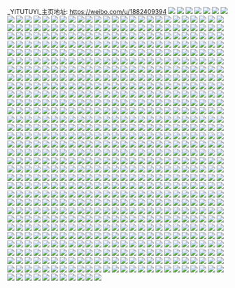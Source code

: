 _YITUTUYI_主页地址: https://weibo.com/u/1882409394 
![](https://wx4.sinaimg.cn/mw2000/703349b2ly1h7r4hbv6pwj22c0343npf.jpg) 
![](https://wx4.sinaimg.cn/mw2000/703349b2ly1h7r4he57doj22c0343e83.jpg) 
![](https://wx4.sinaimg.cn/mw2000/703349b2ly1h7nlyh6b7dj23sw2io1kz.jpg) 
![](https://wx4.sinaimg.cn/mw2000/703349b2ly1h7nlydzc0bj23sw2iokjm.jpg) 
![](https://wx4.sinaimg.cn/mw2000/703349b2ly1h7nlyfosjwj23sw2iox6q.jpg) 
![](https://wx4.sinaimg.cn/mw2000/703349b2ly1h7nlyiw3wij23sw2io1kz.jpg) 
![](https://wx4.sinaimg.cn/mw2000/703349b2ly1h77j0bvda9j20n013jtc4.jpg) 
![](https://wx4.sinaimg.cn/mw2000/703349b2ly1h77j0dyr92j20n012yjva.jpg) 
![](https://wx4.sinaimg.cn/mw2000/703349b2ly1h77j0eefe6j20n011y78t.jpg) 
![](https://wx4.sinaimg.cn/mw2000/703349b2ly1h7675ytp91j20n00s8jrz.jpg) 
![](https://wx4.sinaimg.cn/mw2000/703349b2ly1h5eiqmxvvmj20u02d01kx.jpg) 
![](https://wx4.sinaimg.cn/mw2000/703349b2ly1h5eiqn712lj20u0190k0b.jpg) 
![](https://wx4.sinaimg.cn/mw2000/703349b2ly1h5eiqoec73j20u014146k.jpg) 
![](https://wx4.sinaimg.cn/mw2000/703349b2ly1h326sfqr34j21400u0ag2.jpg) 
![](https://wx4.sinaimg.cn/mw2000/703349b2ly1h2t2m4dfljj20u0140gu0.jpg) 
![](https://wx4.sinaimg.cn/mw2000/703349b2ly1h2t2m4wiurj20u016wtjc.jpg) 
![](https://wx4.sinaimg.cn/mw2000/703349b2ly1h2t2m5b3ugj20u014ok0j.jpg) 
![](https://wx4.sinaimg.cn/mw2000/703349b2ly1h2t2m5i950j20u00u0tc8.jpg) 
![](https://wx4.sinaimg.cn/mw2000/703349b2ly1h2t2wwgfrij20u0140afp.jpg) 
![](https://wx4.sinaimg.cn/mw2000/703349b2ly1h2t2pyck2nj21400u0dm0.jpg) 
![](https://wx4.sinaimg.cn/mw2000/703349b2ly1h2t2wwoitpj21400u0ag2.jpg) 
![](https://wx4.sinaimg.cn/mw2000/703349b2ly1h2t2py4jt4j21400u079q.jpg) 
![](https://wx4.sinaimg.cn/mw2000/703349b2ly1h2t2r26tprj20n012mabm.jpg) 
![](https://wx4.sinaimg.cn/mw2000/703349b2ly1h2t2r1w313j20n013e0v8.jpg) 
![](https://wx4.sinaimg.cn/mw2000/703349b2ly1h2t2r1mjtxj20n010wjtn.jpg) 
![](https://wx4.sinaimg.cn/mw2000/703349b2ly1h2bsmwsjmqj20u013ctgz.jpg) 
![](https://wx4.sinaimg.cn/mw2000/703349b2ly1h2bsmx7pwqj20u00u0jvy.jpg) 
![](https://wx4.sinaimg.cn/mw2000/703349b2ly1h2bsmx1udej20u01327cn.jpg) 
![](https://wx4.sinaimg.cn/mw2000/703349b2ly1h2bsmxfozej20u00u0add.jpg) 
![](https://wx4.sinaimg.cn/mw2000/703349b2ly1h1u68x8024j22c033zx6q.jpg) 
![](https://wx4.sinaimg.cn/mw2000/703349b2ly1h1jy5ugblnj20u0140n2z.jpg) 
![](https://wx4.sinaimg.cn/mw2000/703349b2ly1h1hdgkh9r4j20n00vv75x.jpg) 
![](https://wx4.sinaimg.cn/mw2000/703349b2ly1h19ob2kwpdj20mi0u0whw.jpg) 
![](https://wx4.sinaimg.cn/mw2000/703349b2ly1h19ob2r7y1j20mi0u0n11.jpg) 
![](https://wx4.sinaimg.cn/mw2000/703349b2ly1h19o9re684j20tu13u7bc.jpg) 
![](https://wx4.sinaimg.cn/mw2000/703349b2ly1h19o9r6xacj20u01hcqgg.jpg) 
![](https://wx4.sinaimg.cn/mw2000/703349b2ly1h19ob2xlyjj20mi0u0n0g.jpg) 
![](https://wx4.sinaimg.cn/mw2000/703349b2ly1h19ob3moc7j20k00s977n.jpg) 
![](https://wx4.sinaimg.cn/mw2000/703349b2ly1h19ob40gafj20mi0u0tbt.jpg) 
![](https://wx4.sinaimg.cn/mw2000/703349b2ly1h19ob480rkj21aw0u0qae.jpg) 
![](https://wx4.sinaimg.cn/mw2000/703349b2ly1h19ob2eu02j20mi0u0mzv.jpg) 
![](https://wx4.sinaimg.cn/mw2000/703349b2ly1h0ujbsvro7j20n01ds76k.jpg) 
![](https://wx4.sinaimg.cn/mw2000/703349b2ly1h0ujbuhi32j20u01sxdm2.jpg) 
![](https://wx4.sinaimg.cn/mw2000/703349b2ly1h0ujbuv76pj20vq0u0425.jpg) 
![](https://wx4.sinaimg.cn/mw2000/703349b2ly1h0ujbu15o0j20hs0det96.jpg) 
![](https://wx4.sinaimg.cn/mw2000/703349b2ly1h0ujbuomegj209g0ayglp.jpg) 
![](https://wx4.sinaimg.cn/mw2000/703349b2ly1h0ujbtf71cj20sc0qowha.jpg) 
![](https://wx4.sinaimg.cn/mw2000/703349b2ly1h0ujbv584zj20n00nrjsl.jpg) 
![](https://wx4.sinaimg.cn/mw2000/703349b2ly1h0ujbvdo56j20wi0kbgo1.jpg) 
![](https://wx4.sinaimg.cn/mw2000/703349b2ly1h0pywvta5gj21hc0u0tic.jpg) 
![](https://wx4.sinaimg.cn/mw2000/703349b2ly1h0pz0dm4j3j20u00u0jtw.jpg) 
![](https://wx4.sinaimg.cn/mw2000/703349b2ly1gztbj5feqpj21sc2b9e82.jpg) 
![](https://wx4.sinaimg.cn/mw2000/703349b2ly1gztbj2wo6lj21sc279b2a.jpg) 
![](https://wx4.sinaimg.cn/mw2000/703349b2ly1gzr8jrn5lqj22c03404qr.jpg) 
![](https://wx4.sinaimg.cn/mw2000/703349b2ly1gzede5r3aij22c0340qv8.jpg) 
![](https://wx4.sinaimg.cn/mw2000/703349b2ly1gz1yvoyrcdj20o5137165.jpg) 
![](https://wx4.sinaimg.cn/mw2000/703349b2ly1gyo07npfwpj23402c0x6p.jpg) 
![](https://wx4.sinaimg.cn/mw2000/703349b2ly1gyo07p9x43j23402c0u0x.jpg) 
![](https://wx4.sinaimg.cn/mw2000/703349b2ly1gyfnj4c1tpj23401ruu0y.jpg) 
![](https://wx4.sinaimg.cn/mw2000/703349b2ly1gyee4au4cbj22c2340hdt.jpg) 
![](https://wx4.sinaimg.cn/mw2000/703349b2ly1gyc3u5yaplj22c0340u0x.jpg) 
![](https://wx4.sinaimg.cn/mw2000/703349b2ly1gy0tg58941j23402c0kjn.jpg) 
![](https://wx4.sinaimg.cn/mw2000/703349b2ly1gx7ls8h1raj22802yohdt.jpg) 
![](https://wx4.sinaimg.cn/mw2000/703349b2ly1gx7lslmc02j22802you0x.jpg) 
![](https://wx4.sinaimg.cn/mw2000/703349b2ly1gx6sj4gi1nj20mz0ohdk4.jpg) 
![](https://wx4.sinaimg.cn/mw2000/703349b2ly1gx3adevfjzj22c0340hdu.jpg) 
![](https://wx4.sinaimg.cn/mw2000/703349b2ly1gx264z2jxqj22c0340npe.jpg) 
![](https://wx4.sinaimg.cn/mw2000/703349b2ly1gwu4fmgmpjj20n00wracv.jpg) 
![](https://wx4.sinaimg.cn/mw2000/703349b2ly1gwrjs89qa2j22we35shdw.jpg) 
![](https://wx4.sinaimg.cn/mw2000/703349b2ly1gwrjugz5jsj22c0340x6s.jpg) 
![](https://wx4.sinaimg.cn/mw2000/703349b2ly1gwrjq0g6aij22ur340qv8.jpg) 
![](https://wx4.sinaimg.cn/mw2000/703349b2ly1gwrjuzp7ghj22ur340b2b.jpg) 
![](https://wx4.sinaimg.cn/mw2000/703349b2ly1gw177zuaghj20u0140n3i.jpg) 
![](https://wx4.sinaimg.cn/mw2000/703349b2ly1gvveeg9ztcj22652pfnpd.jpg) 
![](https://wx4.sinaimg.cn/mw2000/0023ooFQly1gvpnrw3tldj62c0340hdu02.jpg) 
![](https://wx4.sinaimg.cn/mw2000/0023ooFQly1gubxo78ovmj63402c0qv602.jpg) 
![](https://wx4.sinaimg.cn/mw2000/0023ooFQly1gubxqaso6mj63402c01kz02.jpg) 
![](https://wx4.sinaimg.cn/mw2000/0023ooFQly1gubxxlxranj62c0340npf02.jpg) 
![](https://wx4.sinaimg.cn/mw2000/0023ooFQly1gubxotw6dwj619c17hh7h02.jpg) 
![](https://wx4.sinaimg.cn/mw2000/0023ooFQly1gubxs5p9s1j63402c01l002.jpg) 
![](https://wx4.sinaimg.cn/mw2000/0023ooFQly1gubxuc7ho6j62c0340hdu02.jpg) 
![](https://wx4.sinaimg.cn/mw2000/0023ooFQly1gubxt6ksfkj62c03407wi02.jpg) 
![](https://wx4.sinaimg.cn/mw2000/0023ooFQly1gubxvz7qmhj62c0340x6r02.jpg) 
![](https://wx4.sinaimg.cn/mw2000/0023ooFQly1gubxohdk0mj61af14uh5902.jpg) 
![](https://wx4.sinaimg.cn/mw2000/0023ooFQly1guas0pranaj62c02km1az02.jpg) 
![](https://wx4.sinaimg.cn/mw2000/0023ooFQly1guas0rkpvlj625f2cj7wi02.jpg) 
![](https://wx4.sinaimg.cn/mw2000/0023ooFQly1guas0t5bjlj6340653qv702.jpg) 
![](https://wx4.sinaimg.cn/mw2000/0023ooFQly1guas0ozu38j60sg0phn5602.jpg) 
![](https://wx4.sinaimg.cn/mw2000/703349b2ly1gu3ujgbb4gj22c0340kjl.jpg) 
![](https://wx4.sinaimg.cn/mw2000/703349b2gy1gtw5s3d139j22ru26cu0x.jpg) 
![](https://wx4.sinaimg.cn/mw2000/703349b2gy1gtw5to0xt8j23402c01ky.jpg) 
![](https://wx4.sinaimg.cn/mw2000/703349b2ly1gtafam8eskj22c0340u0x.jpg) 
![](https://wx4.sinaimg.cn/mw2000/703349b2gy1gt80klvftoj20n00lq40f.jpg) 
![](https://wx4.sinaimg.cn/mw2000/703349b2gy1gt2l64thjvj20jk126178.jpg) 
![](https://wx4.sinaimg.cn/mw2000/703349b2gy1gt2l5vbgvoj20gy12uq6d.jpg) 
![](https://wx4.sinaimg.cn/mw2000/703349b2ly1gt1jc86xmaj227o2s6u0x.jpg) 
![](https://wx4.sinaimg.cn/mw2000/703349b2ly1gt1jc72xgzj214s0qxjyc.jpg) 
![](https://wx4.sinaimg.cn/mw2000/703349b2ly1gt1jceaxxuj21wx1inqsa.jpg) 
![](https://wx4.sinaimg.cn/mw2000/703349b2ly1gt1pj8iwopj22c02c0qv5.jpg) 
![](https://wx4.sinaimg.cn/mw2000/703349b2ly1gt1pj5ub9lj22c02c07wh.jpg) 
![](https://wx4.sinaimg.cn/mw2000/703349b2ly1gt1jc4ieicj22c03407wi.jpg) 
![](https://wx4.sinaimg.cn/mw2000/703349b2ly1gt1jcq65izj222p2kt1ky.jpg) 
![](https://wx4.sinaimg.cn/mw2000/703349b2ly1gt1jc26scdj22c03401kz.jpg) 
![](https://wx4.sinaimg.cn/mw2000/703349b2ly1gt1jcd3twtj22bu35snpe.jpg) 
![](https://wx4.sinaimg.cn/mw2000/703349b2ly1gt1jc92yxoj21sc24oqv5.jpg) 
![](https://wx4.sinaimg.cn/mw2000/703349b2ly1gt1jcaqjvsj21sc29au0x.jpg) 
![](https://wx4.sinaimg.cn/mw2000/703349b2ly1gsy8bvqg5jj22c03407wh.jpg) 
![](https://wx4.sinaimg.cn/mw2000/703349b2ly1gsusx2c31ij22c03401ky.jpg) 
![](https://wx4.sinaimg.cn/mw2000/703349b2ly1gsusxp1940j23402c0kjm.jpg) 
![](https://wx4.sinaimg.cn/mw2000/703349b2ly1gsuswrvmwdj23402c0u0y.jpg) 
![](https://wx4.sinaimg.cn/mw2000/703349b2ly1gsuszco61gj23402c0npe.jpg) 
![](https://wx4.sinaimg.cn/mw2000/703349b2ly1gsusxc5hkpj22ds1scu0x.jpg) 
![](https://wx4.sinaimg.cn/mw2000/703349b2ly1gsusz4yf3nj23402c0u0x.jpg) 
![](https://wx4.sinaimg.cn/mw2000/703349b2ly1gsusyyxl80j22c0340x6q.jpg) 
![](https://wx4.sinaimg.cn/mw2000/703349b2ly1gsusyjv5pqj23402c07wj.jpg) 
![](https://wx4.sinaimg.cn/mw2000/703349b2ly1gsusy8uhg6j23402c0u0y.jpg) 
![](https://wx4.sinaimg.cn/mw2000/703349b2ly1gsuszitfzsj22c42c0qv5.jpg) 
![](https://wx4.sinaimg.cn/mw2000/703349b2ly1gsusre65oej22c0340azx.jpg) 
![](https://wx4.sinaimg.cn/mw2000/703349b2ly1gsusy0zb8yj22c0340e82.jpg) 
![](https://wx4.sinaimg.cn/mw2000/703349b2gy1gsgv9wrqi0j20u011pqv5.jpg) 
![](https://wx4.sinaimg.cn/mw2000/703349b2gy1gsgv9srmbnj21fm2bqu10.jpg) 
![](https://wx4.sinaimg.cn/mw2000/703349b2ly1gsb1wruhntj23402c0e81.jpg) 
![](https://wx4.sinaimg.cn/mw2000/703349b2ly1gsb1wurhguj23402c0b29.jpg) 
![](https://wx4.sinaimg.cn/mw2000/703349b2ly1gs5vbdu7uuj20n00pc774.jpg) 
![](https://wx4.sinaimg.cn/mw2000/703349b2ly1grt5rwik6fj21sc2ds7wh.jpg) 
![](https://wx4.sinaimg.cn/mw2000/703349b2ly1grt5s0eyflj21ky35s1d3.jpg) 
![](https://wx4.sinaimg.cn/mw2000/703349b2ly1grt5sb9fclj21mi2dsu0x.jpg) 
![](https://wx4.sinaimg.cn/mw2000/703349b2ly1grt5rpnhexj22ds2dsqv6.jpg) 
![](https://wx4.sinaimg.cn/mw2000/703349b2ly1grq6s6hkybj23402c0drb.jpg) 
![](https://wx4.sinaimg.cn/mw2000/703349b2ly1grq6sdgzsjj22c0340b29.jpg) 
![](https://wx4.sinaimg.cn/mw2000/703349b2ly1grq6so0oq7j22c0340x6p.jpg) 
![](https://wx4.sinaimg.cn/mw2000/703349b2ly1grq6rn4w0yj23402c0npd.jpg) 
![](https://wx4.sinaimg.cn/mw2000/703349b2ly1grq6rdqe1mj23402c0awy.jpg) 
![](https://wx4.sinaimg.cn/mw2000/703349b2ly1grq6rt6rxnj22c03404qp.jpg) 
![](https://wx4.sinaimg.cn/mw2000/703349b2ly1grq6t48oskj229e30ju0y.jpg) 
![](https://wx4.sinaimg.cn/mw2000/703349b2ly1grq6s4bd3uj23402c01kx.jpg) 
![](https://wx4.sinaimg.cn/mw2000/703349b2ly1grq6tdezmsj22c0340u0x.jpg) 
![](https://wx4.sinaimg.cn/mw2000/703349b2ly1gqstj34zw3j225m2vh4qq.jpg) 
![](https://wx4.sinaimg.cn/mw2000/703349b2ly1gqjbqiftuvj22c03401ky.jpg) 
![](https://wx4.sinaimg.cn/mw2000/703349b2ly1gqjbqde9dfj22c0340kjl.jpg) 
![](https://wx4.sinaimg.cn/mw2000/703349b2ly1gqjbqn3b7qj22c0340u0x.jpg) 
![](https://wx4.sinaimg.cn/mw2000/703349b2ly1gqjbqvc8hej22c0340hdu.jpg) 
![](https://wx4.sinaimg.cn/mw2000/703349b2ly1gqjbqwvg5oj22ds1sc4aj.jpg) 
![](https://wx4.sinaimg.cn/mw2000/703349b2ly1gqjbr2i1dtj22c0340u0x.jpg) 
![](https://wx4.sinaimg.cn/mw2000/703349b2ly1gqjbr7dtbdj22c0340npd.jpg) 
![](https://wx4.sinaimg.cn/mw2000/703349b2ly1gqjbra6abuj23402c07lv.jpg) 
![](https://wx4.sinaimg.cn/mw2000/703349b2ly1gqjbrjty33j22c0340hdu.jpg) 
![](https://wx4.sinaimg.cn/mw2000/703349b2ly1gqi8dt3or5j22c02c0k7q.jpg) 
![](https://wx4.sinaimg.cn/mw2000/703349b2ly1gqi8dwseidj22c02c0h47.jpg) 
![](https://wx4.sinaimg.cn/mw2000/703349b2ly1gqi8e2uaozj23402c0qv5.jpg) 
![](https://wx4.sinaimg.cn/mw2000/703349b2ly1gqi8e8aba1j23402c0e81.jpg) 
![](https://wx4.sinaimg.cn/mw2000/703349b2gy1gqh5ta3u5yj20u00jvwvj.jpg) 
![](https://wx4.sinaimg.cn/mw2000/703349b2gy1gqebygx1hwj22ds1sckjl.jpg) 
![](https://wx4.sinaimg.cn/mw2000/703349b2ly1gq0wcfy00tj20qn0qn3ze.jpg) 
![](https://wx4.sinaimg.cn/mw2000/703349b2ly1gpxg3u0fuqj20n00lqq4f.jpg) 
![](https://wx4.sinaimg.cn/mw2000/703349b2ly1gpxg3ucggxj20n00ue76k.jpg) 
![](https://wx4.sinaimg.cn/mw2000/703349b2ly1gpxg3urx1tj20n00khq3w.jpg) 
![](https://wx4.sinaimg.cn/mw2000/703349b2ly1gpxg3tk912j20n016kadm.jpg) 
![](https://wx4.sinaimg.cn/mw2000/703349b2gy1gpwdqfq7iqj23402c07sx.jpg) 
![](https://wx4.sinaimg.cn/mw2000/703349b2gy1gpv549rcu3j23402c0x6p.jpg) 
![](https://wx4.sinaimg.cn/mw2000/703349b2gy1gpv543d5xuj21kw13n1kx.jpg) 
![](https://wx4.sinaimg.cn/mw2000/703349b2gy1gpv53zr4yaj23404o0u10.jpg) 
![](https://wx4.sinaimg.cn/mw2000/703349b2gy1gpru57r2q2j20n013u0w8.jpg) 
![](https://wx4.sinaimg.cn/mw2000/703349b2gy1gpru54t6krj20n0138go8.jpg) 
![](https://wx4.sinaimg.cn/mw2000/703349b2gy1gpru55z8u4j20n0127dhy.jpg) 
![](https://wx4.sinaimg.cn/mw2000/703349b2gy1gpru55g50uj20n014otcm.jpg) 
![](https://wx4.sinaimg.cn/mw2000/703349b2ly1gpno31sm59j20n015vajf.jpg) 
![](https://wx4.sinaimg.cn/mw2000/703349b2ly1gpnnbk2u0fj22ps1j0e81.jpg) 
![](https://wx4.sinaimg.cn/mw2000/703349b2ly1gpnnbxt51mj23402c0qv6.jpg) 
![](https://wx4.sinaimg.cn/mw2000/703349b2ly1gpnnbnerf8j23402c01ky.jpg) 
![](https://wx4.sinaimg.cn/mw2000/703349b2ly1gpnnswptdxj20u0140b29.jpg) 
![](https://wx4.sinaimg.cn/mw2000/703349b2ly1gpnnkgrez6j23402c04qp.jpg) 
![](https://wx4.sinaimg.cn/mw2000/703349b2ly1gpnniq9pjcj23402c04qp.jpg) 
![](https://wx4.sinaimg.cn/mw2000/703349b2ly1gpnnkaqk0xj23402c07wh.jpg) 
![](https://wx4.sinaimg.cn/mw2000/703349b2ly1gpnncbkfg2j21o0280qv6.jpg) 
![](https://wx4.sinaimg.cn/mw2000/703349b2ly1gpnno2ulj5j21o0280npe.jpg) 
![](https://wx4.sinaimg.cn/mw2000/703349b2ly1gpnno84ag2j21o0280qv6.jpg) 
![](https://wx4.sinaimg.cn/mw2000/703349b2ly1gpnnny6f3zj21o0280e82.jpg) 
![](https://wx4.sinaimg.cn/mw2000/703349b2ly1gpnnim55fmj23402c0b29.jpg) 
![](https://wx4.sinaimg.cn/mw2000/703349b2ly1gpnamqid9yj22c03404qq.jpg) 
![](https://wx4.sinaimg.cn/mw2000/703349b2ly1gplw97mrrij21o0280e82.jpg) 
![](https://wx4.sinaimg.cn/mw2000/703349b2ly1gplw9b1zw4j21o0280npd.jpg) 
![](https://wx4.sinaimg.cn/mw2000/703349b2ly1gplw90bhnmj22c0340e83.jpg) 
![](https://wx4.sinaimg.cn/mw2000/703349b2ly1gplw8qftomj23402c0npd.jpg) 
![](https://wx4.sinaimg.cn/mw2000/703349b2gy1gpibyz46wvj21nu1vf1kx.jpg) 
![](https://wx4.sinaimg.cn/mw2000/703349b2ly1gpag84l7pgj22yo1o046u.jpg) 
![](https://wx4.sinaimg.cn/mw2000/703349b2gy1gp5z32j9k5j20go0dijs3.jpg) 
![](https://wx4.sinaimg.cn/mw2000/703349b2gy1gp5setdnkqj22c03401kz.jpg) 
![](https://wx4.sinaimg.cn/mw2000/703349b2gy1gozz0u61tuj222n340qv6.jpg) 
![](https://wx4.sinaimg.cn/mw2000/703349b2gy1gozz0xhn10j222n340kjm.jpg) 
![](https://wx4.sinaimg.cn/mw2000/703349b2gy1gozhcgml0bj22c0340u0y.jpg) 
![](https://wx4.sinaimg.cn/mw2000/703349b2ly1gow8toqhtyj23402c0ayz.jpg) 
![](https://wx4.sinaimg.cn/mw2000/703349b2ly1govdcwicdgj23402c0n43.jpg) 
![](https://wx4.sinaimg.cn/mw2000/703349b2gy1gotz0b46vuj23402c01kx.jpg) 
![](https://wx4.sinaimg.cn/mw2000/703349b2ly1goohhywvvtj20vk0iu4e8.jpg) 
![](https://wx4.sinaimg.cn/mw2000/703349b2ly1goohq47p03j20la0jpn7q.jpg) 
![](https://wx4.sinaimg.cn/mw2000/703349b2ly1goir8sh7qjj22c0340u0y.jpg) 
![](https://wx4.sinaimg.cn/mw2000/703349b2ly1goclpfkpgrj20ma13mthi.jpg) 
![](https://wx4.sinaimg.cn/mw2000/703349b2ly1goclv9tr4oj20mz13hai2.jpg) 
![](https://wx4.sinaimg.cn/mw2000/703349b2ly1gobrunv9tpj22c0340qv6.jpg) 
![](https://wx4.sinaimg.cn/mw2000/703349b2ly1gobssfwc3ij213c1hcwqc.jpg) 
![](https://wx4.sinaimg.cn/mw2000/703349b2ly1gobrynldbhj20mz0w1dm0.jpg) 
![](https://wx4.sinaimg.cn/mw2000/703349b2ly1gobs2k8ksyj20mz12zjyv.jpg) 
![](https://wx4.sinaimg.cn/mw2000/703349b2ly1gobkli9vpfj23402c0qv5.jpg) 
![](https://wx4.sinaimg.cn/mw2000/703349b2ly1gobkiv1iwqj23402c07wi.jpg) 
![](https://wx4.sinaimg.cn/mw2000/703349b2ly1gobc03q0jaj22c03404qq.jpg) 
![](https://wx4.sinaimg.cn/mw2000/703349b2ly1goafwevohqj22c0340npd.jpg) 
![](https://wx4.sinaimg.cn/mw2000/703349b2ly1goa9tt18n0j22a52mnhdt.jpg) 
![](https://wx4.sinaimg.cn/mw2000/703349b2ly1goa9tvp80fj22c0340hdt.jpg) 
![](https://wx4.sinaimg.cn/mw2000/703349b2ly1go3nj2l7hlj22c02c0qih.jpg) 
![](https://wx4.sinaimg.cn/mw2000/703349b2ly1go12nbzqfxj235s1zknpd.jpg) 
![](https://wx4.sinaimg.cn/mw2000/703349b2ly1go12ng18tyj223u35se81.jpg) 
![](https://wx4.sinaimg.cn/mw2000/703349b2ly1go12njrfhtj223u35se81.jpg) 
![](https://wx4.sinaimg.cn/mw2000/703349b2ly1go12n1fhi2j24tc37k1kx.jpg) 
![](https://wx4.sinaimg.cn/mw2000/703349b2ly1go12n8g8ypj223u35squg.jpg) 
![](https://wx4.sinaimg.cn/mw2000/703349b2ly1go12n5pmbrj223u35squq.jpg) 
![](https://wx4.sinaimg.cn/mw2000/703349b2ly1gnz28oa5qsj235s2b0npd.jpg) 
![](https://wx4.sinaimg.cn/mw2000/703349b2ly1gnz2ch7ohxj223u35shdt.jpg) 
![](https://wx4.sinaimg.cn/mw2000/703349b2ly1gnz2cjvzddj223u35se82.jpg) 
![](https://wx4.sinaimg.cn/mw2000/703349b2ly1gnz2cmxjn5j235s6ui4qs.jpg) 
![](https://wx4.sinaimg.cn/mw2000/703349b2ly1gnyxzhh28qj20n01dsak6.jpg) 
![](https://wx4.sinaimg.cn/mw2000/703349b2ly1gnyxzhz1rsj20n01dsdqi.jpg) 
![](https://wx4.sinaimg.cn/mw2000/703349b2ly1gnrt2044k2j20n00ncdk8.jpg) 
![](https://wx4.sinaimg.cn/mw2000/703349b2ly1gnrt21nmz8j20n00s3wjr.jpg) 
![](https://wx4.sinaimg.cn/mw2000/703349b2ly1gnrt23laqaj20n00lwjvp.jpg) 
![](https://wx4.sinaimg.cn/mw2000/703349b2ly1gnrt2442s4j20n009rdio.jpg) 
![](https://wx4.sinaimg.cn/mw2000/703349b2ly1gnpkx6y4h6j22c02mkb2a.jpg) 
![](https://wx4.sinaimg.cn/mw2000/703349b2ly1gnpkx5j14aj22c02ysk7b.jpg) 
![](https://wx4.sinaimg.cn/mw2000/703349b2ly1gnpkx4eliej22c0340kjm.jpg) 
![](https://wx4.sinaimg.cn/mw2000/703349b2ly1gnnisqx4fpj22c02c0nn2.jpg) 
![](https://wx4.sinaimg.cn/mw2000/703349b2ly1gnnisv0g8nj23402c0kjl.jpg) 
![](https://wx4.sinaimg.cn/mw2000/703349b2ly1gnnisq465lj22c02c0h25.jpg) 
![](https://wx4.sinaimg.cn/mw2000/703349b2ly1gnnisrsqstj23402c0npd.jpg) 
![](https://wx4.sinaimg.cn/mw2000/703349b2ly1gnnistfsl1j22zt2anb2b.jpg) 
![](https://wx4.sinaimg.cn/mw2000/703349b2ly1gnnisp8ew6j22c02c0hdt.jpg) 
![](https://wx4.sinaimg.cn/mw2000/703349b2ly1gnmbbav4tij222j24in3x.jpg) 
![](https://wx4.sinaimg.cn/mw2000/703349b2ly1gnh60qjer1j23402c0haw.jpg) 
![](https://wx4.sinaimg.cn/mw2000/703349b2ly1gnghrfrt30j23322bbnpd.jpg) 
![](https://wx4.sinaimg.cn/mw2000/703349b2ly1gn6v3qljzfj22c0340u0x.jpg) 
![](https://wx4.sinaimg.cn/mw2000/703349b2ly1gn4gcr67b7j21sc2dskjl.jpg) 
![](https://wx4.sinaimg.cn/mw2000/703349b2ly1gn4gbs4skbj21sc2787wh.jpg) 
![](https://wx4.sinaimg.cn/mw2000/703349b2ly1gn4gcutmtjj21sc2dsnp8.jpg) 
![](https://wx4.sinaimg.cn/mw2000/703349b2ly1gn4gdsbe1tj21sc2dsqv5.jpg) 
![](https://wx4.sinaimg.cn/mw2000/703349b2ly1gmwuqu5972j228g2z8hdt.jpg) 
![](https://wx4.sinaimg.cn/mw2000/703349b2ly1gmwu9jg401j21rj0w9wt9.jpg) 
![](https://wx4.sinaimg.cn/mw2000/703349b2ly1gmwbjatkc2j20n00yn10f.jpg) 
![](https://wx4.sinaimg.cn/mw2000/703349b2ly1gmvdnynsekj206o06aaaa.jpg) 
![](https://wx4.sinaimg.cn/mw2000/703349b2ly1gmugmf60tuj20mz0pm41v.jpg) 
![](https://wx4.sinaimg.cn/mw2000/703349b2ly1gmufbob6b5j22ds1sck9n.jpg) 
![](https://wx4.sinaimg.cn/mw2000/703349b2ly1gmufbu3kowj23402c0hdt.jpg) 
![](https://wx4.sinaimg.cn/mw2000/703349b2ly1gmufbva724j23402c01kx.jpg) 
![](https://wx4.sinaimg.cn/mw2000/703349b2ly1gmufbrlkl3j23402c0x6p.jpg) 
![](https://wx4.sinaimg.cn/mw2000/703349b2ly1gmufbsr8lxj23402c0npd.jpg) 
![](https://wx4.sinaimg.cn/mw2000/703349b2ly1gmufbq59ifj23402c0qv5.jpg) 
![](https://wx4.sinaimg.cn/mw2000/703349b2ly1gmubk5p0txj20yt0jkaft.jpg) 
![](https://wx4.sinaimg.cn/mw2000/703349b2ly1gmubk3pjknj21dz0s3k1g.jpg) 
![](https://wx4.sinaimg.cn/mw2000/703349b2ly1gmufbbe1yej20n00swqh4.jpg) 
![](https://wx4.sinaimg.cn/mw2000/703349b2gy1gmpx2k2k4uj22c02sxkjm.jpg) 
![](https://wx4.sinaimg.cn/mw2000/703349b2ly1gmm9ls6etrj22c0340x6p.jpg) 
![](https://wx4.sinaimg.cn/mw2000/703349b2ly1gmlcf4bj18j23402c01kx.jpg) 
![](https://wx4.sinaimg.cn/mw2000/703349b2ly1gmlcf01mruj21ky0ytqaw.jpg) 
![](https://wx4.sinaimg.cn/mw2000/703349b2ly1gmj0rl7zloj23402c01ky.jpg) 
![](https://wx4.sinaimg.cn/mw2000/703349b2ly1gmhy7d8gwxj21sc2ds4qq.jpg) 
![](https://wx4.sinaimg.cn/mw2000/703349b2ly1gmhydyw82wj21z61z61kx.jpg) 
![](https://wx4.sinaimg.cn/mw2000/703349b2ly1gmhy7a2fl4j23402c0hdu.jpg) 
![](https://wx4.sinaimg.cn/mw2000/703349b2ly1gmhy78qs60j23402c0e82.jpg) 
![](https://wx4.sinaimg.cn/mw2000/703349b2ly1gmhy77dsopj23402c04qr.jpg) 
![](https://wx4.sinaimg.cn/mw2000/703349b2ly1gmhy75ogsej20n0130q5t.jpg) 
![](https://wx4.sinaimg.cn/mw2000/703349b2ly1gmhyg0w3uhj20n00yik2n.jpg) 
![](https://wx4.sinaimg.cn/mw2000/703349b2ly1gmgbhi3jujj21sc2dsb2b.jpg) 
![](https://wx4.sinaimg.cn/mw2000/703349b2ly1gmgbhlhlq8j23402c0b29.jpg) 
![](https://wx4.sinaimg.cn/mw2000/703349b2ly1gmgbhb5fnrj21sc2dsx6q.jpg) 
![](https://wx4.sinaimg.cn/mw2000/703349b2ly1gmgbhrhlnjj20xk0m8nhi.jpg) 
![](https://wx4.sinaimg.cn/mw2000/703349b2ly1gmc0s85yp7j23402c0u0x.jpg) 
![](https://wx4.sinaimg.cn/mw2000/703349b2ly1gmc0tzgfhxj20mz0y8qbh.jpg) 
![](https://wx4.sinaimg.cn/mw2000/703349b2ly1gmas48m6ygj22c0340npe.jpg) 
![](https://wx4.sinaimg.cn/mw2000/703349b2ly1gm956dwbl8j22ds1sc4kp.jpg) 
![](https://wx4.sinaimg.cn/mw2000/703349b2ly1gm956d4u8ij21sc2dsqv6.jpg) 
![](https://wx4.sinaimg.cn/mw2000/703349b2ly1gm956et8vqj21sc2ds1ky.jpg) 
![](https://wx4.sinaimg.cn/mw2000/703349b2ly1gm956g1gqlj22ds1scx68.jpg) 
![](https://wx4.sinaimg.cn/mw2000/703349b2ly1gm7hacai1ij22c02c0npd.jpg) 
![](https://wx4.sinaimg.cn/mw2000/703349b2ly1gm7h9ncokxj23402c0kjl.jpg) 
![](https://wx4.sinaimg.cn/mw2000/703349b2ly1gm7ha1c2ghj23402c07wi.jpg) 
![](https://wx4.sinaimg.cn/mw2000/703349b2ly1gm7hd5wsddj23402c0wyb.jpg) 
![](https://wx4.sinaimg.cn/mw2000/703349b2ly1gm7hdvmtcmj23402c0kjl.jpg) 
![](https://wx4.sinaimg.cn/mw2000/703349b2ly1gm7hdidk3wj23402c0hdt.jpg) 
![](https://wx4.sinaimg.cn/mw2000/703349b2ly1gm7hd046lwj22c02c0u0j.jpg) 
![](https://wx4.sinaimg.cn/mw2000/703349b2ly1gm7he0mevpj22c02c0anc.jpg) 
![](https://wx4.sinaimg.cn/mw2000/703349b2ly1gm7he5rxpzj22c02c0ajt.jpg) 
![](https://wx4.sinaimg.cn/mw2000/703349b2ly1gloamqiqc3j20n00muafs.jpg) 
![](https://wx4.sinaimg.cn/mw2000/703349b2ly1gloamqwz4zj20n01dstav.jpg) 
![](https://wx4.sinaimg.cn/mw2000/703349b2ly1glj210hgmhj20st06r0uv.jpg) 
![](https://wx4.sinaimg.cn/mw2000/703349b2ly1gl8gl4xhqrj20n01dsu11.jpg) 
![](https://wx4.sinaimg.cn/mw2000/703349b2ly1gl8gl7iy43j20n01dsqv8.jpg) 
![](https://wx4.sinaimg.cn/mw2000/703349b2ly1gkwq3hzqtkj20n013on6a.jpg) 
![](https://wx4.sinaimg.cn/mw2000/703349b2ly1gkwq3ghsguj23402c0e81.jpg) 
![](https://wx4.sinaimg.cn/mw2000/703349b2ly1gkuwyc9f07j22ds1sc4qp.jpg) 
![](https://wx4.sinaimg.cn/mw2000/703349b2ly1gkuwyal5caj23404o0npg.jpg) 
![](https://wx4.sinaimg.cn/mw2000/703349b2ly1gkuwyfbsl4j22c0340e82.jpg) 
![](https://wx4.sinaimg.cn/mw2000/703349b2ly1gkuwydpm92j21sc2dsb2a.jpg) 
![](https://wx4.sinaimg.cn/mw2000/703349b2ly1gkunrozdxqj22c0340kjn.jpg) 
![](https://wx4.sinaimg.cn/mw2000/703349b2ly1gkunrq3afzj20mi0mmk60.jpg) 
![](https://wx4.sinaimg.cn/mw2000/703349b2ly1gkr5cjkz7kj20kj12sq9n.jpg) 
![](https://wx4.sinaimg.cn/mw2000/703349b2ly1gkr5ckhu6vj20kv0xzdkp.jpg) 
![](https://wx4.sinaimg.cn/mw2000/703349b2ly1gkr5cl712uj20km144q7u.jpg) 
![](https://wx4.sinaimg.cn/mw2000/703349b2ly1gkq3d67w8gj22o72o7hdt.jpg) 
![](https://wx4.sinaimg.cn/mw2000/703349b2ly1gkpxcul77qj22dr1pe4qp.jpg) 
![](https://wx4.sinaimg.cn/mw2000/703349b2ly1gkpmf2oo72j21s02dckjl.jpg) 
![](https://wx4.sinaimg.cn/mw2000/703349b2gy1gklhs4to5qj20c80cg0tv.jpg) 
![](https://wx4.sinaimg.cn/mw2000/703349b2ly1gkkmi7krwrj20n013raci.jpg) 
![](https://wx4.sinaimg.cn/mw2000/703349b2ly1gkkmi86lpcj20n011yq54.jpg) 
![](https://wx4.sinaimg.cn/mw2000/703349b2gy1gkenc3vyaij20n00ugdif.jpg) 
![](https://wx4.sinaimg.cn/mw2000/703349b2ly1gk8xs3i74mj20u80u0q7a.jpg) 
![](https://wx4.sinaimg.cn/mw2000/703349b2ly1gk8xs2kd7yj20mj0midik.jpg) 
![](https://wx4.sinaimg.cn/mw2000/703349b2ly1gk8xs1ipq1j20rs0rswgk.jpg) 
![](https://wx4.sinaimg.cn/mw2000/703349b2ly1gk8y7949y7j22c02c01kx.jpg) 
![](https://wx4.sinaimg.cn/mw2000/703349b2ly1gjzj78f7v7j21s02dchdt.jpg) 
![](https://wx4.sinaimg.cn/mw2000/703349b2ly1gjxdx7a38lj20u0140b29.jpg) 
![](https://wx4.sinaimg.cn/mw2000/703349b2ly1gjx09whr98j20v90jq407.jpg) 
![](https://wx4.sinaimg.cn/mw2000/703349b2ly1gjsqcu0gaaj22c01xn4qp.jpg) 
![](https://wx4.sinaimg.cn/mw2000/703349b2ly1gjq620dnb2j20n00fmwfo.jpg) 
![](https://wx4.sinaimg.cn/mw2000/703349b2ly1gjq621qqndj20n013gq5n.jpg) 
![](https://wx4.sinaimg.cn/mw2000/703349b2ly1gjp51oxts0j20mz0qqdho.jpg) 
![](https://wx4.sinaimg.cn/mw2000/703349b2ly1gjk9sifcbkj20mz11mq5x.jpg) 
![](https://wx4.sinaimg.cn/mw2000/703349b2ly1gjk9shvtf0j20mz13i0wg.jpg) 
![](https://wx4.sinaimg.cn/mw2000/703349b2ly1gjk9sivutzj20mz1460we.jpg) 
![](https://wx4.sinaimg.cn/mw2000/703349b2ly1gjk9sjbb6uj20nc136dj7.jpg) 
![](https://wx4.sinaimg.cn/mw2000/703349b2ly1gjewrurvm3j22c02c01gn.jpg) 
![](https://wx4.sinaimg.cn/mw2000/703349b2ly1gjewrw5hmpj22c02c0152.jpg) 
![](https://wx4.sinaimg.cn/mw2000/703349b2ly1gjewrxxmkmj22c02c01dl.jpg) 
![](https://wx4.sinaimg.cn/mw2000/703349b2ly1gjewrzr9qfj22c02c07r6.jpg) 
![](https://wx4.sinaimg.cn/mw2000/703349b2ly1gjews2ndy6j22c02c0e2j.jpg) 
![](https://wx4.sinaimg.cn/mw2000/703349b2ly1gjews5tuydj22c02c0e0s.jpg) 
![](https://wx4.sinaimg.cn/mw2000/703349b2ly1gjews7qyj2j22c02c0wyw.jpg) 
![](https://wx4.sinaimg.cn/mw2000/703349b2ly1gjews9xcxwj22c02c0au6.jpg) 
![](https://wx4.sinaimg.cn/mw2000/703349b2ly1gjewsc0w36j22c02c0tql.jpg) 
![](https://wx4.sinaimg.cn/mw2000/703349b2ly1gjewseanpuj22c02c0azm.jpg) 
![](https://wx4.sinaimg.cn/mw2000/703349b2ly1gjewsg8k3bj22c02c0kgy.jpg) 
![](https://wx4.sinaimg.cn/mw2000/703349b2ly1gjewrqrc0sj22c02c0b29.jpg) 
![](https://wx4.sinaimg.cn/mw2000/703349b2ly1gjewsk70idj22c02c0qv5.jpg) 
![](https://wx4.sinaimg.cn/mw2000/703349b2ly1gjcqnz0x82j209q09qwex.jpg) 
![](https://wx4.sinaimg.cn/mw2000/703349b2ly1gjc3d6ag6pj20d80bvafd.jpg) 
![](https://wx4.sinaimg.cn/mw2000/703349b2gy1gj4vl3m4dqj23402c0e81.jpg) 
![](https://wx4.sinaimg.cn/mw2000/703349b2gy1gj3doa8tmuj22c03407wh.jpg) 
![](https://wx4.sinaimg.cn/mw2000/703349b2ly1gj35ldis64j20lg0lgq3v.jpg) 
![](https://wx4.sinaimg.cn/mw2000/703349b2ly1giuzw79c76j22c02c07wh.jpg) 
![](https://wx4.sinaimg.cn/mw2000/703349b2ly1giu36zb4eej21901o0e82.jpg) 
![](https://wx4.sinaimg.cn/mw2000/703349b2ly1gijo3w9sa3j21ki2dc7wh.jpg) 
![](https://wx4.sinaimg.cn/mw2000/703349b2ly1gijo3rbtibj22dc8q8e84.jpg) 
![](https://wx4.sinaimg.cn/mw2000/703349b2ly1gijo28szzyj21ki4qnhdv.jpg) 
![](https://wx4.sinaimg.cn/mw2000/703349b2ly1gijo2cs8jaj21ki2dc7wh.jpg) 
![](https://wx4.sinaimg.cn/mw2000/703349b2ly1gijo2o1id0j21ki2dcnpd.jpg) 
![](https://wx4.sinaimg.cn/mw2000/703349b2ly1gijo2tm3puj22dc1kib29.jpg) 
![](https://wx4.sinaimg.cn/mw2000/703349b2ly1gijo36bimgj21ki4qnb2c.jpg) 
![](https://wx4.sinaimg.cn/mw2000/703349b2ly1gijo2ilc0ij22dc350hdt.jpg) 
![](https://wx4.sinaimg.cn/mw2000/703349b2ly1gijo3e94k3j21s04qoe82.jpg) 
![](https://wx4.sinaimg.cn/mw2000/703349b2ly1gifvil5836j22c02c07wi.jpg) 
![](https://wx4.sinaimg.cn/mw2000/703349b2ly1gifvispgcvj22c04o0u0z.jpg) 
![](https://wx4.sinaimg.cn/mw2000/703349b2ly1gidvhfk5x6j202s02st8r.jpg) 
![](https://wx4.sinaimg.cn/mw2000/703349b2ly1gickbjl8yej20lg0lg0tq.jpg) 
![](https://wx4.sinaimg.cn/mw2000/703349b2ly1giacdizlfnj21kw16oe3t.jpg) 
![](https://wx4.sinaimg.cn/mw2000/703349b2ly1giacdg4y7mj23402c04qp.jpg) 
![](https://wx4.sinaimg.cn/mw2000/703349b2ly1giachy6npsj23408k0kjp.jpg) 
![](https://wx4.sinaimg.cn/mw2000/703349b2ly1giacdpcrwej20n00bg0ua.jpg) 
![](https://wx4.sinaimg.cn/mw2000/703349b2ly1giacv936rtj22c02c0x6p.jpg) 
![](https://wx4.sinaimg.cn/mw2000/703349b2ly1giachu8t9bj22dc6iox6t.jpg) 
![](https://wx4.sinaimg.cn/mw2000/703349b2ly1giachz6x0rj20w02dcgvj.jpg) 
![](https://wx4.sinaimg.cn/mw2000/703349b2ly1giacscck9xj21qw2dc7kr.jpg) 
![](https://wx4.sinaimg.cn/mw2000/703349b2ly1giacsbq7jtj21pq2dcgwl.jpg) 
![](https://wx4.sinaimg.cn/mw2000/703349b2ly1giacrvtcnfj216o1kw7wi.jpg) 
![](https://wx4.sinaimg.cn/mw2000/703349b2ly1giacmdxmg5j21s02dcqob.jpg) 
![](https://wx4.sinaimg.cn/mw2000/703349b2ly1giacry9ubhj22c0avy4qt.jpg) 
![](https://wx4.sinaimg.cn/mw2000/703349b2ly1giactuloxoj213u0tub29.jpg) 
![](https://wx4.sinaimg.cn/mw2000/703349b2ly1giacnoizn1j22c06z6e83.jpg) 
![](https://wx4.sinaimg.cn/mw2000/703349b2ly1giacun0awvj20n02zr1kx.jpg) 
![](https://wx4.sinaimg.cn/mw2000/703349b2ly1giacmzzhw1j20n00r50v5.jpg) 
![](https://wx4.sinaimg.cn/mw2000/703349b2ly1ghxh0gywgbj20mz0cwjth.jpg) 
![](https://wx4.sinaimg.cn/mw2000/703349b2ly1ghrx43f070j218g1kwkib.jpg) 
![](https://wx4.sinaimg.cn/mw2000/703349b2ly1gho6201n0bj20ij0ij75i.jpg) 
![](https://wx4.sinaimg.cn/mw2000/703349b2ly1ghf9ak11pcj20mz0cy0wg.jpg) 
![](https://wx4.sinaimg.cn/mw2000/703349b2ly1ghcjg7rwf8j20mz14bgub.jpg) 
![](https://wx4.sinaimg.cn/mw2000/703349b2ly1ghcjg7a94rj20n016h4ac.jpg) 
![](https://wx4.sinaimg.cn/mw2000/703349b2ly1ghak0o0hnqj20mz13an6o.jpg) 
![](https://wx4.sinaimg.cn/mw2000/703349b2ly1gh962xt4u3j20n00zownr.jpg) 
![](https://wx4.sinaimg.cn/mw2000/703349b2ly1gh963jbc3aj20n01dsncu.jpg) 
![](https://wx4.sinaimg.cn/mw2000/703349b2ly1gh963k3w3sj20n00a5goa.jpg) 
![](https://wx4.sinaimg.cn/mw2000/703349b2ly1gh963lh8prj20n00lqjyo.jpg) 
![](https://wx4.sinaimg.cn/mw2000/703349b2ly1gh3kkqqf40j22c02c07oa.jpg) 
![](https://wx4.sinaimg.cn/mw2000/703349b2ly1gh3kl0fsd1j22c02c0e81.jpg) 
![](https://wx4.sinaimg.cn/mw2000/703349b2ly1gh3kl8xseyj22c02c0e81.jpg) 
![](https://wx4.sinaimg.cn/mw2000/703349b2ly1gh3jkm63iij22c01mznpd.jpg) 
![](https://wx4.sinaimg.cn/mw2000/703349b2ly1gh3jkcr5d2j22c02c0npd.jpg) 
![](https://wx4.sinaimg.cn/mw2000/703349b2ly1gh3jlcxoyqj21kw1kw1gd.jpg) 
![](https://wx4.sinaimg.cn/mw2000/703349b2ly1gh3jl8gp1cj222b1onb29.jpg) 
![](https://wx4.sinaimg.cn/mw2000/703349b2ly1gh2eh8mqj2j20n01dptkr.jpg) 
![](https://wx4.sinaimg.cn/mw2000/703349b2ly1ggueawex1oj20n01dskjm.jpg) 
![](https://wx4.sinaimg.cn/mw2000/703349b2ly1ggueahnbdwj20n01dsb2b.jpg) 
![](https://wx4.sinaimg.cn/mw2000/703349b2ly1ggueax7y5xj209q08x42a.jpg) 
![](https://wx4.sinaimg.cn/mw2000/703349b2ly1ggprfezxiyj21kw11oe82.jpg) 
![](https://wx4.sinaimg.cn/mw2000/703349b2ly1ggprf1jys5j23sw2io4qu.jpg) 
![](https://wx4.sinaimg.cn/mw2000/703349b2ly1ggngp9eo7qj21kw1kwkjn.jpg) 
![](https://wx4.sinaimg.cn/mw2000/703349b2ly1ggngoqkfncj21kw1kwx6r.jpg) 
![](https://wx4.sinaimg.cn/mw2000/703349b2ly1ggix1kama6j20n0154k0v.jpg) 
![](https://wx4.sinaimg.cn/mw2000/703349b2ly1ggix1ijh0uj20n017e48u.jpg) 
![](https://wx4.sinaimg.cn/mw2000/703349b2ly1ggix1lsjgvj20mz14fakh.jpg) 
![](https://wx4.sinaimg.cn/mw2000/703349b2ly1ggix5e89urj20fo0fotaw.jpg) 
![](https://wx4.sinaimg.cn/mw2000/703349b2ly1ggash031wvj20mz0vuwo3.jpg) 
![](https://wx4.sinaimg.cn/mw2000/703349b2ly1ggasgzistej20mz0kptdi.jpg) 
![](https://wx4.sinaimg.cn/mw2000/703349b2ly1ggaoz8ceipj22c02c018a.jpg) 
![](https://wx4.sinaimg.cn/mw2000/703349b2ly1gg64y0v98sj20mz0rlwkm.jpg) 
![](https://wx4.sinaimg.cn/mw2000/703349b2ly1gg64y2ui3qj20mz12m140.jpg) 
![](https://wx4.sinaimg.cn/mw2000/703349b2ly1gg4zc65pv7j21kw11ou0y.jpg) 
![](https://wx4.sinaimg.cn/mw2000/703349b2ly1gg4zajgwwcj216y1kwnpf.jpg) 
![](https://wx4.sinaimg.cn/mw2000/703349b2ly1gg4zcjr6yfj21kw11okjm.jpg) 
![](https://wx4.sinaimg.cn/mw2000/703349b2ly1gg4zay0xhhj21kw11oqv6.jpg) 
![](https://wx4.sinaimg.cn/mw2000/703349b2ly1gg4z9da4bbj21kw11o4qq.jpg) 
![](https://wx4.sinaimg.cn/mw2000/703349b2ly1gg4zbafv61j21kw11ob2a.jpg) 
![](https://wx4.sinaimg.cn/mw2000/703349b2ly1gg4zbqsv3jj21kw11o4qr.jpg) 
![](https://wx4.sinaimg.cn/mw2000/703349b2ly1gg4z9oigbnj21kw3517wi.jpg) 
![](https://wx4.sinaimg.cn/mw2000/703349b2ly1gg4z9z479tj20iu1kw1ky.jpg) 
![](https://wx4.sinaimg.cn/mw2000/703349b2ly1gg4rgu7shsj21o0280e83.jpg) 
![](https://wx4.sinaimg.cn/mw2000/703349b2ly1gg4rglogpcj21o0280b2b.jpg) 
![](https://wx4.sinaimg.cn/mw2000/703349b2ly1gg4rgp1znzj22801o0e83.jpg) 
![](https://wx4.sinaimg.cn/mw2000/703349b2ly1gg4rgsahajj22801o04qr.jpg) 
![](https://wx4.sinaimg.cn/mw2000/703349b2ly1gg3uunm4zoj20n01dsn90.jpg) 
![](https://wx4.sinaimg.cn/mw2000/703349b2ly1gg3uujj5jkj20n01dsgwo.jpg) 
![](https://wx4.sinaimg.cn/mw2000/703349b2ly1gg3uuovuwmj20n01dsanr.jpg) 
![](https://wx4.sinaimg.cn/mw2000/703349b2ly1gg3uutu9ncj20n01k016a.jpg) 
![](https://wx4.sinaimg.cn/mw2000/703349b2ly1gg3uur1dzkj20n015ftkj.jpg) 
![](https://wx4.sinaimg.cn/mw2000/703349b2ly1gg3uwpbhzgj20n01otal0.jpg) 
![](https://wx4.sinaimg.cn/mw2000/703349b2ly1gfy7jvxgmsj218w0u0gs8.jpg) 
![](https://wx4.sinaimg.cn/mw2000/703349b2ly1gfs22cgcisj20u00u04p3.jpg) 
![](https://wx4.sinaimg.cn/mw2000/703349b2ly1gfs227b167j20u00u04m6.jpg) 
![](https://wx4.sinaimg.cn/mw2000/703349b2ly1gfs0ws7ug2j21kw0zy7wi.jpg) 
![](https://wx4.sinaimg.cn/mw2000/703349b2ly1gfqqx6t8njj22io3sw7wm.jpg) 
![](https://wx4.sinaimg.cn/mw2000/703349b2ly1gfqtj9haatj23sw2io1l2.jpg) 
![](https://wx4.sinaimg.cn/mw2000/703349b2ly1gfqqz2xkklj22io3swe86.jpg) 
![](https://wx4.sinaimg.cn/mw2000/703349b2ly1gfqtidtny3j23sw2ioe86.jpg) 
![](https://wx4.sinaimg.cn/mw2000/703349b2ly1gfqqy4skp5j23sw2ioe86.jpg) 
![](https://wx4.sinaimg.cn/mw2000/703349b2ly1gfqtk6hc1aj23sw2iou11.jpg) 
![](https://wx4.sinaimg.cn/mw2000/703349b2ly1gfneitmvy3j22c02c0e2l.jpg) 
![](https://wx4.sinaimg.cn/mw2000/703349b2ly1gfhtcy0cp5j21kv0zt1ky.jpg) 
![](https://wx4.sinaimg.cn/mw2000/703349b2ly1gfhtcyxvk4j21kw16oe81.jpg) 
![](https://wx4.sinaimg.cn/mw2000/703349b2ly1gfbx0ro84cj22c02c0hdt.jpg) 
![](https://wx4.sinaimg.cn/mw2000/703349b2ly1gfbx1502ugj22c023gb2a.jpg) 
![](https://wx4.sinaimg.cn/mw2000/703349b2ly1gfbx0jd7loj22c02c0hdt.jpg) 
![](https://wx4.sinaimg.cn/mw2000/703349b2ly1gfbx1bnd97j22c02c07wh.jpg) 
![](https://wx4.sinaimg.cn/mw2000/703349b2ly1gfbx1hyfsbj22c03407wh.jpg) 
![](https://wx4.sinaimg.cn/mw2000/703349b2ly1gfbifowqbej21kw1kwb2c.jpg) 
![](https://wx4.sinaimg.cn/mw2000/703349b2ly1gfbif1hkcgj21kw1kwkjm.jpg) 
![](https://wx4.sinaimg.cn/mw2000/703349b2ly1gf9q122oi7j20mz14fdrb.jpg) 
![](https://wx4.sinaimg.cn/mw2000/703349b2ly1gf9q13e3ucj20mz18f7jb.jpg) 
![](https://wx4.sinaimg.cn/mw2000/703349b2ly1gf9q1glxkxj20n016vk2c.jpg) 
![](https://wx4.sinaimg.cn/mw2000/703349b2ly1gf9p3h3icjj20n01ds49x.jpg) 
![](https://wx4.sinaimg.cn/mw2000/703349b2ly1gf6a7k5leyj23sw2iou11.jpg) 
![](https://wx4.sinaimg.cn/mw2000/703349b2ly1gf6a6ab1eqj22o82o8b2a.jpg) 
![](https://wx4.sinaimg.cn/mw2000/703349b2ly1gf6a9cxmuxj23sw2io4qu.jpg) 
![](https://wx4.sinaimg.cn/mw2000/703349b2ly1gf6a5lw4atj22o82o8qv6.jpg) 
![](https://wx4.sinaimg.cn/mw2000/703349b2ly1gf6a8gc2lej23sw2io1l2.jpg) 
![](https://wx4.sinaimg.cn/mw2000/703349b2ly1gf6a6p0btqj22o82o8qv6.jpg) 
![](https://wx4.sinaimg.cn/mw2000/703349b2ly1gf6aaas4icj23sw2io7wm.jpg) 
![](https://wx4.sinaimg.cn/mw2000/703349b2ly1gf6abahaozj23sw2ioe86.jpg) 
![](https://wx4.sinaimg.cn/mw2000/703349b2ly1gf6a5y0a7zj22bb3337wi.jpg) 
![](https://wx4.sinaimg.cn/mw2000/703349b2ly1gf6ajry5l5j23sw2iou11.jpg) 
![](https://wx4.sinaimg.cn/mw2000/703349b2ly1gf6aivhf7lj23sw2ioe86.jpg) 
![](https://wx4.sinaimg.cn/mw2000/703349b2ly1gf6akrcm9xj23sw2iohdy.jpg) 
![](https://wx4.sinaimg.cn/mw2000/703349b2ly1gf6alr8up2j23sw2iohdy.jpg) 
![](https://wx4.sinaimg.cn/mw2000/703349b2ly1gf54pao7qdj20yj1a2ats.jpg) 
![](https://wx4.sinaimg.cn/mw2000/703349b2ly1gf3ztohaenj21kw11o4qq.jpg) 
![](https://wx4.sinaimg.cn/mw2000/703349b2ly1gf3ztdefyyj21kw11oe81.jpg) 
![](https://wx4.sinaimg.cn/mw2000/703349b2ly1gf1ornhn43j22c034079m.jpg) 
![](https://wx4.sinaimg.cn/mw2000/703349b2ly1gez4bok0azj20n005p3z3.jpg) 
![](https://wx4.sinaimg.cn/mw2000/703349b2ly1ge4pfojuv2j22c0340e83.jpg) 
![](https://wx4.sinaimg.cn/mw2000/703349b2ly1ge4pg3pohuj22c0340qv6.jpg) 
![](https://wx4.sinaimg.cn/mw2000/703349b2ly1ge2dhouy6cj20mz10igzf.jpg) 
![](https://wx4.sinaimg.cn/mw2000/703349b2ly1ge2dhqrcc2j20mz0qqdlu.jpg) 
![](https://wx4.sinaimg.cn/mw2000/703349b2ly1ge0ljgmi4wj22c02c01kx.jpg) 
![](https://wx4.sinaimg.cn/mw2000/703349b2ly1gdtfiihow4j21yo2lz7wh.jpg) 
![](https://wx4.sinaimg.cn/mw2000/703349b2ly1gdtfinzkccj21z72k14qp.jpg) 
![](https://wx4.sinaimg.cn/mw2000/703349b2ly1gdp59i44ekj20n013qqeh.jpg) 
![](https://wx4.sinaimg.cn/mw2000/703349b2ly1gdeouk9puej22c02c0e81.jpg) 
![](https://wx4.sinaimg.cn/mw2000/703349b2ly1gdeot6bs2aj229c29nnpd.jpg) 
![](https://wx4.sinaimg.cn/mw2000/703349b2ly1gdeotp4taqj22c03401cp.jpg) 
![](https://wx4.sinaimg.cn/mw2000/703349b2ly1gdeosecpm2j22c02c07wh.jpg) 
![](https://wx4.sinaimg.cn/mw2000/703349b2ly1gd8i2815lcj21o02807fn.jpg) 
![](https://wx4.sinaimg.cn/mw2000/703349b2ly1gd8i25or3zj21o0280tjw.jpg) 
![](https://wx4.sinaimg.cn/mw2000/703349b2ly1gd8i29ylryj21o0280aj8.jpg) 
![](https://wx4.sinaimg.cn/mw2000/703349b2ly1gd8i1wgclnj21o0280akb.jpg) 
![](https://wx4.sinaimg.cn/mw2000/703349b2ly1gblz186ffkj222o340kjm.jpg) 
![](https://wx4.sinaimg.cn/mw2000/703349b2ly1gblz1zno92j24w239dqve.jpg) 
![](https://wx4.sinaimg.cn/mw2000/703349b2ly1gblyud6aw4j22xi4eax6s.jpg) 
![](https://wx4.sinaimg.cn/mw2000/703349b2ly1gblz21eo5qj20u018zdio.jpg) 
![](https://wx4.sinaimg.cn/mw2000/703349b2ly1gblz25gs8oj22df2o8x67.jpg) 
![](https://wx4.sinaimg.cn/mw2000/703349b2ly1gblz2bke5vj214w1pcb29.jpg) 
![](https://wx4.sinaimg.cn/mw2000/703349b2ly1gblypg0uysj21jd1ye1kx.jpg) 
![](https://wx4.sinaimg.cn/mw2000/703349b2ly1gblyp0ciinj223u35sqv5.jpg) 
![](https://wx4.sinaimg.cn/mw2000/703349b2ly1gblyp2iqnhj20u00z8awr.jpg) 
![](https://wx4.sinaimg.cn/mw2000/703349b2ly1gblypcz9xjj22re40qx6s.jpg) 
![](https://wx4.sinaimg.cn/mw2000/703349b2ly1gblyopat58j20rt1jctmb.jpg) 
![](https://wx4.sinaimg.cn/mw2000/703349b2ly1gblypdzlvkj20u012qahd.jpg) 
![](https://wx4.sinaimg.cn/mw2000/703349b2ly1gblyox1wl8j20rs15ohdt.jpg) 
![](https://wx4.sinaimg.cn/mw2000/703349b2ly1gblyp3y34xj20u012kaxk.jpg) 
![](https://wx4.sinaimg.cn/mw2000/703349b2ly1gblyotxgd0j21kv7f0e82.jpg) 
![](https://wx4.sinaimg.cn/mw2000/703349b2ly1gb31zunuy4j20n01dse82.jpg) 
![](https://wx4.sinaimg.cn/mw2000/703349b2ly1g7z3bg4dtkj212x0u0134.jpg) 
![](https://wx4.sinaimg.cn/mw2000/703349b2ly1g7vvzp3on1j20u00u0tio.jpg) 
![](https://wx4.sinaimg.cn/mw2000/703349b2ly1g71mguwvksj20sm0psdjp.jpg) 
![](https://wx4.sinaimg.cn/mw2000/703349b2ly1g5lemh2a7hj23402c01kx.jpg) 
![](https://wx4.sinaimg.cn/mw2000/703349b2ly1g5lemg8papj23402c0qv6.jpg) 
![](https://wx4.sinaimg.cn/mw2000/703349b2ly1g5hx3cwtdjj20n00lkn0v.jpg) 
![](https://wx4.sinaimg.cn/mw2000/703349b2ly1g4zqw507ocj20e90exaan.jpg) 
![](https://wx4.sinaimg.cn/mw2000/703349b2ly1g4ujqjc6zej22c02c01kx.jpg) 
![](https://wx4.sinaimg.cn/mw2000/703349b2ly1g4ujqkd2maj22c02c0qpx.jpg) 
![](https://wx4.sinaimg.cn/mw2000/703349b2ly1g4o6fax4zcj22c02c0u0x.jpg) 
![](https://wx4.sinaimg.cn/mw2000/703349b2ly1g4luzazvkdj22c02c0b29.jpg) 
![](https://wx4.sinaimg.cn/mw2000/703349b2ly1g4luzgpw7cj22c02c07wh.jpg) 
![](https://wx4.sinaimg.cn/mw2000/703349b2ly1g4luz672nkj22c02c07wh.jpg) 
![](https://wx4.sinaimg.cn/mw2000/703349b2ly1g4jhcpj3n4j20ab0ab0to.jpg) 
![](https://wx4.sinaimg.cn/mw2000/703349b2ly1g4d8qjwnisj22c02c01kx.jpg) 
![](https://wx4.sinaimg.cn/mw2000/703349b2ly1g43fn6bnofj20hi0hi47u.jpg) 
![](https://wx4.sinaimg.cn/mw2000/703349b2ly1g42a8tvl70j22c02c0hdu.jpg) 
![](https://wx4.sinaimg.cn/mw2000/703349b2ly1g42a8pbd6gj22c03404qr.jpg) 
![](https://wx4.sinaimg.cn/mw2000/703349b2ly1g42a8ik2qkj23402c0qv6.jpg) 
![](https://wx4.sinaimg.cn/mw2000/703349b2ly1g42ab7h1rmj22c03407wi.jpg) 
![](https://wx4.sinaimg.cn/mw2000/703349b2ly1g42aapco8aj233p21unpf.jpg) 
![](https://wx4.sinaimg.cn/mw2000/703349b2ly1g42ab0wh6dj23402c0npe.jpg) 
![](https://wx4.sinaimg.cn/mw2000/703349b2ly1g42aabjpdwj23402c0e82.jpg) 
![](https://wx4.sinaimg.cn/mw2000/703349b2ly1g42aavjaupj22c02c04qq.jpg) 
![](https://wx4.sinaimg.cn/mw2000/703349b2ly1g42ab2pc53j20hu18k4hg.jpg) 
![](https://wx4.sinaimg.cn/mw2000/703349b2ly1g4116eyntsj22c02c0qtv.jpg) 
![](https://wx4.sinaimg.cn/mw2000/703349b2ly1g4116cmgoij22c02c0k9c.jpg) 
![](https://wx4.sinaimg.cn/mw2000/703349b2ly1g411678iluj23402c07wh.jpg) 
![](https://wx4.sinaimg.cn/mw2000/703349b2ly1g4116b4h62j23402c07wi.jpg) 
![](https://wx4.sinaimg.cn/mw2000/703349b2ly1g4116np8u6j22c02c0qv5.jpg) 
![](https://wx4.sinaimg.cn/mw2000/703349b2ly1g40s6q2wbbj22o81yvwyu.jpg) 
![](https://wx4.sinaimg.cn/mw2000/703349b2ly1g3zz2302rkj21kw35s7wh.jpg) 
![](https://wx4.sinaimg.cn/mw2000/703349b2ly1g3zmdsuvatj21120kutpj.jpg) 
![](https://wx4.sinaimg.cn/mw2000/703349b2ly1g3xhnut2dbj20ki0jn0u2.jpg) 
![](https://wx4.sinaimg.cn/mw2000/703349b2ly1g3v7wu52obj20kt0t30z8.jpg) 
![](https://wx4.sinaimg.cn/mw2000/703349b2ly1g3u6nkfe3wj23402c0e81.jpg) 
![](https://wx4.sinaimg.cn/mw2000/703349b2ly1g3u6np3axcj235s1e2b29.jpg) 
![](https://wx4.sinaimg.cn/mw2000/703349b2ly1g3u6mwibfyj23402c0azx.jpg) 
![](https://wx4.sinaimg.cn/mw2000/703349b2ly1g3u6o5pdsbj23402c0npd.jpg) 
![](https://wx4.sinaimg.cn/mw2000/703349b2ly1g3u6nzj2b9j23402c0wrt.jpg) 
![](https://wx4.sinaimg.cn/mw2000/703349b2ly1g3u6nxqugsj23402c07wh.jpg) 
![](https://wx4.sinaimg.cn/mw2000/703349b2ly1g3u6ns7p2vj23402c07t0.jpg) 
![](https://wx4.sinaimg.cn/mw2000/703349b2ly1g3rwx2xlupj21xo2kvnpp.jpg) 
![](https://wx4.sinaimg.cn/mw2000/703349b2ly1g3rwyr6kd6j21jj3347wt.jpg) 
![](https://wx4.sinaimg.cn/mw2000/703349b2ly1g3rx3tt92gj21jj334qvd.jpg) 
![](https://wx4.sinaimg.cn/mw2000/703349b2ly1g3rwyy6sdfj216n2dcnor.jpg) 
![](https://wx4.sinaimg.cn/mw2000/703349b2ly1g3rwtaux4ij20hu0zo45j.jpg) 
![](https://wx4.sinaimg.cn/mw2000/703349b2ly1g3rwt7sr0hj20hu1zc1g9.jpg) 
![](https://wx4.sinaimg.cn/mw2000/703349b2ly1g3rwta2tdtj20hu351x4x.jpg) 
![](https://wx4.sinaimg.cn/mw2000/703349b2ly1g3rwtcvfbwj20hu3ce1kx.jpg) 
![](https://wx4.sinaimg.cn/mw2000/703349b2ly1g3rwsmqlx4j20hu2591kx.jpg) 
![](https://wx4.sinaimg.cn/mw2000/703349b2ly1g3rs1x15ckj21o027u4qp.jpg) 
![](https://wx4.sinaimg.cn/mw2000/703349b2ly1g3qjqumxzoj20ku0lxac2.jpg) 
![](https://wx4.sinaimg.cn/mw2000/703349b2ly1g3qjquyinvj20kq0qkq52.jpg) 
![](https://wx4.sinaimg.cn/mw2000/703349b2ly1g3qjqu3cqnj20ku0hwgn6.jpg) 
![](https://wx4.sinaimg.cn/mw2000/703349b2ly1g3ogjyz13wj23402c0npd.jpg) 
![](https://wx4.sinaimg.cn/mw2000/703349b2ly1g3mlnjx4edj22c02c07so.jpg) 
![](https://wx4.sinaimg.cn/mw2000/703349b2ly1g3mlnkqtcpj22c02c0h38.jpg) 
![](https://wx4.sinaimg.cn/mw2000/703349b2ly1g3mlninwpzj22bc3341ky.jpg) 
![](https://wx4.sinaimg.cn/mw2000/703349b2ly1g3mlnlzy0nj20m80n6197.jpg) 
![](https://wx4.sinaimg.cn/mw2000/703349b2ly1g3jhwgy5jij22c02c01kx.jpg) 
![](https://wx4.sinaimg.cn/mw2000/703349b2ly1g3h50yh62xj22c02c0b29.jpg) 
![](https://wx4.sinaimg.cn/mw2000/703349b2ly1g3h50wjba1j22c02c0b29.jpg) 
![](https://wx4.sinaimg.cn/mw2000/703349b2ly1g3h4zqmkzcj22c02c0b29.jpg) 
![](https://wx4.sinaimg.cn/mw2000/703349b2ly1g3h4zonymjj22c02c0x1s.jpg) 
![](https://wx4.sinaimg.cn/mw2000/703349b2ly1g3g741l1cpj23402c0kjl.jpg) 
![](https://wx4.sinaimg.cn/mw2000/703349b2ly1g3difijl24j22bc334hdu.jpg) 
![](https://wx4.sinaimg.cn/mw2000/703349b2ly1g3bkp6di8qj22331yzx6p.jpg) 
![](https://wx4.sinaimg.cn/mw2000/703349b2ly1g3ahxijuxtj20dk0fmn3v.jpg) 
![](https://wx4.sinaimg.cn/mw2000/703349b2ly1g386n8j1crj20kt0mbjtz.jpg) 
![](https://wx4.sinaimg.cn/mw2000/703349b2ly1g36rs2szolj22c02wle85.jpg) 
![](https://wx4.sinaimg.cn/mw2000/703349b2ly1g36ru8o8bjj22c02qikjn.jpg) 
![](https://wx4.sinaimg.cn/mw2000/703349b2ly1g36rs42rk7j22c028g1ky.jpg) 
![](https://wx4.sinaimg.cn/mw2000/703349b2ly1g34s1fdpdqj20e70alwfg.jpg) 
![](https://wx4.sinaimg.cn/mw2000/703349b2ly1g2yueha9edj22c02c0x3b.jpg) 
![](https://wx4.sinaimg.cn/mw2000/703349b2ly1g2yuewjo6oj20jg0jg3zk.jpg) 
![](https://wx4.sinaimg.cn/mw2000/703349b2ly1g2yj3wwskoj22c02c0dqg.jpg) 
![](https://wx4.sinaimg.cn/mw2000/703349b2ly1g2yj3vjwgsj22c02c019y.jpg) 
![](https://wx4.sinaimg.cn/mw2000/703349b2ly1g2v11h5tphj23402c07ro.jpg) 
![](https://wx4.sinaimg.cn/mw2000/703349b2ly1g2v11ouramj23402c0npd.jpg) 
![](https://wx4.sinaimg.cn/mw2000/703349b2ly1g2v11qkbotj20ku0zxmzy.jpg) 
![](https://wx4.sinaimg.cn/mw2000/703349b2ly1g2ubd3n7w3j20u00u0twr.jpg) 
![](https://wx4.sinaimg.cn/mw2000/703349b2ly1g2lo7x4lguj22o81s5nd8.jpg) 
![](https://wx4.sinaimg.cn/mw2000/703349b2ly1g2lo76s8g4j22c02c0awr.jpg) 
![](https://wx4.sinaimg.cn/mw2000/703349b2ly1g2kprhx40lj22c02c0b29.jpg) 
![](https://wx4.sinaimg.cn/mw2000/703349b2ly1g2kprg2a24j22c02c0qv5.jpg) 
![](https://wx4.sinaimg.cn/mw2000/703349b2ly1g2cuwkm7tej22z02c0x6r.jpg) 
![](https://wx4.sinaimg.cn/mw2000/703349b2ly1g2cuwrfipvj23402c0e81.jpg) 
![](https://wx4.sinaimg.cn/mw2000/703349b2ly1g2cuvs3thtj23402c046t.jpg) 
![](https://wx4.sinaimg.cn/mw2000/703349b2ly1g2cv45jc1lj22c02c0kjm.jpg) 
![](https://wx4.sinaimg.cn/mw2000/703349b2ly1g2cvci82x4j23402c0kjn.jpg) 
![](https://wx4.sinaimg.cn/mw2000/703349b2ly1g2cuwntg72j22c0340qv5.jpg) 
![](https://wx4.sinaimg.cn/mw2000/703349b2ly1g2cv5btxamj22dr1n61h4.jpg) 
![](https://wx4.sinaimg.cn/mw2000/703349b2ly1g26qvn0447j209q079q33.jpg) 
![](https://wx4.sinaimg.cn/mw2000/703349b2ly1g25pnnje3tj23401v6x6q.jpg) 
![](https://wx4.sinaimg.cn/mw2000/703349b2ly1g1vcm5j9usj211j35s1kx.jpg) 
![](https://wx4.sinaimg.cn/mw2000/703349b2ly1g1heja1zdjj20qo0qotxi.jpg) 
![](https://wx4.sinaimg.cn/mw2000/703349b2ly1g1hejdap1cj20qo0qo7sy.jpg) 
![](https://wx4.sinaimg.cn/mw2000/703349b2ly1g1hegeb6hvj22c03407wh.jpg) 
![](https://wx4.sinaimg.cn/mw2000/703349b2ly1g1hef8qbo6j22c02c0qv6.jpg) 
![](https://wx4.sinaimg.cn/mw2000/703349b2ly1g1heecv1cdj22c02c0k60.jpg) 
![](https://wx4.sinaimg.cn/mw2000/703349b2ly1g1hek82jlaj20u00u0b29.jpg) 
![](https://wx4.sinaimg.cn/mw2000/703349b2ly1g1heeivzdhj22c02c0nff.jpg) 
![](https://wx4.sinaimg.cn/mw2000/703349b2ly1g1heegtoqmj20ku0kqwhc.jpg) 
![](https://wx4.sinaimg.cn/mw2000/703349b2ly1g1heeg40a3j21kw35s4l5.jpg) 
![](https://wx4.sinaimg.cn/mw2000/703349b2ly1g1c0ll7ayjj22o82o8nc5.jpg) 
![](https://wx4.sinaimg.cn/mw2000/703349b2ly1g193quhtb1j20hu24dh2a.jpg) 
![](https://wx4.sinaimg.cn/mw2000/703349b2ly1g193x1ragmj20kt0vk14z.jpg) 
![](https://wx4.sinaimg.cn/mw2000/703349b2ly1g12kyrux5gj23402c0kav.jpg) 
![](https://wx4.sinaimg.cn/mw2000/703349b2ly1g0wzomckiuj20b40aagmb.jpg) 
![](https://wx4.sinaimg.cn/mw2000/703349b2ly1g0j2itz9rwj22il1eyatj.jpg) 
![](https://wx4.sinaimg.cn/mw2000/703349b2ly1g0j2isds6kj23402c0kjl.jpg) 
![](https://wx4.sinaimg.cn/mw2000/703349b2ly1g0j2ivkyajj20kw0qr7jy.jpg) 
![](https://wx4.sinaimg.cn/mw2000/703349b2ly1g0j2ioqw20j21120ku1ky.jpg) 
![](https://wx4.sinaimg.cn/mw2000/703349b2ly1g0j2iuxp6cj20oz11kjwc.jpg) 
![](https://wx4.sinaimg.cn/mw2000/703349b2ly1g0j2iq976sj20dk1be1kx.jpg) 
![](https://wx4.sinaimg.cn/mw2000/703349b2ly1g0dqz5gq7qj22c02c0qhr.jpg) 
![](https://wx4.sinaimg.cn/mw2000/703349b2ly1fzud6ctnuaj21o01o0dzm.jpg) 
![](https://wx4.sinaimg.cn/mw2000/703349b2ly1fzud6fxl1hj22dc1c0tsk.jpg) 
![](https://wx4.sinaimg.cn/mw2000/703349b2ly1fzud6dkxo9j22dc1c07nx.jpg) 
![](https://wx4.sinaimg.cn/mw2000/703349b2ly1fzud6eown6j22bc334b29.jpg) 
![](https://wx4.sinaimg.cn/mw2000/703349b2ly1fzud804y9jj22o82o8kjl.jpg) 
![](https://wx4.sinaimg.cn/mw2000/703349b2ly1fztaranaxxj23402c0qv5.jpg) 
![](https://wx4.sinaimg.cn/mw2000/703349b2ly1fztarbuzksj23402c0kjl.jpg) 
![](https://wx4.sinaimg.cn/mw2000/703349b2ly1fztar96j71j22c02c0ni1.jpg) 
![](https://wx4.sinaimg.cn/mw2000/703349b2ly1fzuddvn43zj20k00k0myk.jpg) 
![](https://wx4.sinaimg.cn/mw2000/703349b2ly1fztfy3dbbkj20k00k177d.jpg) 
![](https://wx4.sinaimg.cn/mw2000/703349b2ly1fzs2s0ixlbj20qo0lhdhn.jpg) 
![](https://wx4.sinaimg.cn/mw2000/703349b2ly1fzr8cw6yfhj22c03401kx.jpg) 
![](https://wx4.sinaimg.cn/mw2000/703349b2ly1fzr8lsnl7tj21ec1eeal0.jpg) 
![](https://wx4.sinaimg.cn/mw2000/703349b2ly1fzr8vmqmq1j20hs0hstlp.jpg) 
![](https://wx4.sinaimg.cn/mw2000/703349b2ly1fzl8a1hz0zj21400u0kjl.jpg) 
![](https://wx4.sinaimg.cn/mw2000/703349b2ly1fziqlpkifdj21120kunpd.jpg) 
![](https://wx4.sinaimg.cn/mw2000/703349b2ly1fziqlrh8qzj21120kub2a.jpg) 
![](https://wx4.sinaimg.cn/mw2000/703349b2ly1fz5jxs6rjkj23402c0e81.jpg) 
![](https://wx4.sinaimg.cn/mw2000/703349b2ly1fz3x02vjklj20qo0qokhl.jpg) 
![](https://wx4.sinaimg.cn/mw2000/703349b2ly1fz0p8p1jy9j21xp2kxb29.jpg) 
![](https://wx4.sinaimg.cn/mw2000/703349b2ly1fz0p8i90ouj22yo1o0hdt.jpg) 
![](https://wx4.sinaimg.cn/mw2000/703349b2ly1fz0p9qwvgkj22yo1o0e82.jpg) 
![](https://wx4.sinaimg.cn/mw2000/703349b2ly1fz0pbog4hfj21xp2kxqv5.jpg) 
![](https://wx4.sinaimg.cn/mw2000/703349b2ly1fz0peidfpgj20u00oyahd.jpg) 
![](https://wx4.sinaimg.cn/mw2000/703349b2ly1fywrqttzw1j20qo0f61an.jpg) 
![](https://wx4.sinaimg.cn/mw2000/703349b2ly1fywrqvh1yjj20qo0k01i9.jpg) 
![](https://wx4.sinaimg.cn/mw2000/703349b2ly1fywrjhdg1jj20ex09qgnc.jpg) 
![](https://wx4.sinaimg.cn/mw2000/703349b2ly1fyvxtlpotbj21f00u0gvb.jpg) 
![](https://wx4.sinaimg.cn/mw2000/703349b2ly1fyvxtmm9nsj21e00u0n66.jpg) 
![](https://wx4.sinaimg.cn/mw2000/703349b2ly1fyvxtnbc1zj21en0u0k0s.jpg) 
![](https://wx4.sinaimg.cn/mw2000/703349b2ly1fyrhq8vp1hj22c02c0x6p.jpg) 
![](https://wx4.sinaimg.cn/mw2000/703349b2ly1fyrhqamq96j22c02c0b29.jpg) 
![](https://wx4.sinaimg.cn/mw2000/703349b2ly1fylleuy243j20kt0ktdu6.jpg) 
![](https://wx4.sinaimg.cn/mw2000/703349b2ly1fyjbzeggpjj21kw35t477.jpg) 
![](https://wx4.sinaimg.cn/mw2000/703349b2ly1fyjbzhg42ij20ku14wgns.jpg) 
![](https://wx4.sinaimg.cn/mw2000/703349b2ly1fyjbzh1tcaj20y70y77wh.jpg) 
![](https://wx4.sinaimg.cn/mw2000/703349b2ly1fyi6th2epxj20qg0qgwig.jpg) 
![](https://wx4.sinaimg.cn/mw2000/703349b2ly1fy5oq7v49fj22c0340k88.jpg) 
![](https://wx4.sinaimg.cn/mw2000/703349b2ly1fy5oq6lr15j21xo2kw4oh.jpg) 
![](https://wx4.sinaimg.cn/mw2000/703349b2ly1fxyhqh49vmj20f50gfdh5.jpg) 
![](https://wx4.sinaimg.cn/mw2000/703349b2ly1fxyhufcwezj20f10ndta0.jpg) 
![](https://wx4.sinaimg.cn/mw2000/703349b2ly1fxyhq76lc5j21f01w0b2c.jpg) 
![](https://wx4.sinaimg.cn/mw2000/703349b2ly1fxyhumyrawj20u00u0jv2.jpg) 
![](https://wx4.sinaimg.cn/mw2000/703349b2ly1fxkoind2rcj23402c0hdt.jpg) 
![](https://wx4.sinaimg.cn/mw2000/703349b2ly1fxkoiq528nj23402c01ab.jpg) 
![](https://wx4.sinaimg.cn/mw2000/703349b2ly1fxkoip3u0cj23402c0npd.jpg) 
![](https://wx4.sinaimg.cn/mw2000/703349b2ly1fxkosjmbocj23402c0hdt.jpg) 
![](https://wx4.sinaimg.cn/mw2000/703349b2ly1fxkosiigwkj23402c01ky.jpg) 
![](https://wx4.sinaimg.cn/mw2000/703349b2ly1fxkosks7awj23402c0qv5.jpg) 
![](https://wx4.sinaimg.cn/mw2000/703349b2ly1fxkox544wsj23402c04qp.jpg) 
![](https://wx4.sinaimg.cn/mw2000/703349b2ly1fxkp51y836j228g28gdri.jpg) 
![](https://wx4.sinaimg.cn/mw2000/703349b2ly1fxlexblg2vj23402c01kx.jpg) 
![](https://wx4.sinaimg.cn/mw2000/703349b2ly1fxs6wnl0rcj20eu06yglw.jpg) 
![](https://wx4.sinaimg.cn/mw2000/703349b2ly1fxr1dfcs51j20sg0sgty8.jpg) 
![](https://wx4.sinaimg.cn/mw2000/703349b2ly1fxr1dgf313j20sg0sge2b.jpg) 
![](https://wx4.sinaimg.cn/mw2000/703349b2ly1fxp8gqki73j203k03gdfx.jpg) 
![](https://wx4.sinaimg.cn/mw2000/703349b2ly1fxi8hj9gryj22dc2dce81.jpg) 
![](https://wx4.sinaimg.cn/mw2000/703349b2ly1fxi9jb2pduj22ds1sg1kx.jpg) 
![](https://wx4.sinaimg.cn/mw2000/703349b2ly1fxiacwta45j20qo0qob29.jpg) 
![](https://wx4.sinaimg.cn/mw2000/703349b2ly1fx3ftvgjo7j20qo0qoq5d.jpg) 
![](https://wx4.sinaimg.cn/mw2000/703349b2ly1fx2bc3fzrnj20qo0k01kx.jpg) 
![](https://wx4.sinaimg.cn/mw2000/703349b2ly1fx2bbi35pwj22c02c0k9r.jpg) 
![](https://wx4.sinaimg.cn/mw2000/703349b2ly1fwuv8fwmocj20j50n9n6y.jpg) 
![](https://wx4.sinaimg.cn/mw2000/703349b2ly1fwsfqgm06tj21hc0u0qjv.jpg) 
![](https://wx4.sinaimg.cn/mw2000/703349b2gy1fwmv1uo7ztj20kt0bugtr.jpg) 
![](https://wx4.sinaimg.cn/mw2000/703349b2gy1fwmuyjhdqgj20qo0qotxt.jpg) 
![](https://wx4.sinaimg.cn/mw2000/703349b2gy1fwkv4mlx42j20qo0k04qp.jpg) 
![](https://wx4.sinaimg.cn/mw2000/703349b2gy1fwkohl7hrdj20fi03eq34.jpg) 
![](https://wx4.sinaimg.cn/mw2000/703349b2gy1fwjopa273gj21400jkjyq.jpg) 
![](https://wx4.sinaimg.cn/mw2000/703349b2gy1fwg9m0njxqj234024k1kz.jpg) 
![](https://wx4.sinaimg.cn/mw2000/703349b2ly1fwefv5v8lcj20c80c6ad9.jpg) 
![](https://wx4.sinaimg.cn/mw2000/703349b2ly1fw6pzofngbj21kw1gfx6q.jpg) 
![](https://wx4.sinaimg.cn/mw2000/703349b2ly1fvykb2uavjj20qo0q47nn.jpg) 
![](https://wx4.sinaimg.cn/mw2000/703349b2ly1fvykb5810qj20qo0q4qp0.jpg) 
![](https://wx4.sinaimg.cn/mw2000/703349b2ly1fvykb7hfuaj20qo0q6qq1.jpg) 
![](https://wx4.sinaimg.cn/mw2000/703349b2ly1fvvgk4a12tj22qq2qqnpd.jpg) 
![](https://wx4.sinaimg.cn/mw2000/703349b2ly1fvqwjnpskhj20c80c8dg9.jpg) 
![](https://wx4.sinaimg.cn/mw2000/703349b2ly1fvqwjnhz9uj20c80bmt9c.jpg) 
![](https://wx4.sinaimg.cn/mw2000/703349b2ly1fvqwjmwxfej20iw0iwmyd.jpg) 
![](https://wx4.sinaimg.cn/mw2000/703349b2ly1fvqwjn7vixj20c80c8mxm.jpg) 
![](https://wx4.sinaimg.cn/mw2000/703349b2ly1fvqwkh10fxj20k00k0gnh.jpg) 
![](https://wx4.sinaimg.cn/mw2000/703349b2ly1fvqwjnzlc2j20e80e80u2.jpg) 
![](https://wx4.sinaimg.cn/mw2000/703349b2ly1fvobegwognj21xo2kwx6p.jpg) 
![](https://wx4.sinaimg.cn/mw2000/703349b2ly1fvobtfodgkj21xp2kx1ky.jpg) 
![](https://wx4.sinaimg.cn/mw2000/703349b2ly1fvobf4jsn8j22c02c0npf.jpg) 
![](https://wx4.sinaimg.cn/mw2000/703349b2ly1fvobr1xvssj21xp2kx4qq.jpg) 
![](https://wx4.sinaimg.cn/mw2000/703349b2ly1fvobfb5cv6j20qo0zkhdt.jpg) 
![](https://wx4.sinaimg.cn/mw2000/703349b2ly1fvobmu4pozj22c03407wk.jpg) 
![](https://wx4.sinaimg.cn/mw2000/703349b2ly1fv6raa6hrkj23402c07wj.jpg) 
![](https://wx4.sinaimg.cn/mw2000/703349b2ly1fv05ldurxwj20qo0qoe27.jpg) 
![](https://wx4.sinaimg.cn/mw2000/703349b2ly1fuwppc1ktcj205i04lgln.jpg) 
![](https://wx4.sinaimg.cn/mw2000/703349b2ly1fum1kgz2e2j22c02c0kjl.jpg) 
![](https://wx4.sinaimg.cn/mw2000/703349b2ly1fujuu0qvajj20qo0zk1ky.jpg) 
![](https://wx4.sinaimg.cn/mw2000/703349b2ly1ftzae808n7j20k00jvmzi.jpg) 
![](https://wx4.sinaimg.cn/mw2000/703349b2ly1ftz62e87qdj22dc1s01kx.jpg) 
![](https://wx4.sinaimg.cn/mw2000/703349b2ly1ftxvrfawo1j20nv0nvnjd.jpg) 
![](https://wx4.sinaimg.cn/mw2000/703349b2ly1ftws7kfkm3j203t00zgli.jpg) 
![](https://wx4.sinaimg.cn/mw2000/703349b2ly1ftptuu30otj22dc2dcnpe.jpg) 
![](https://wx4.sinaimg.cn/mw2000/703349b2ly1ftb1fiiokmj20k30ikwlm.jpg) 
![](https://wx4.sinaimg.cn/mw2000/703349b2ly1ft2btu8dawj20ku0bn0u0.jpg) 
![](https://wx4.sinaimg.cn/mw2000/703349b2ly1fsxwq2e4knj20qo0ek1bf.jpg) 
![](https://wx4.sinaimg.cn/mw2000/703349b2ly1fstjnkamf6j20m80fmtbw.jpg) 
![](https://wx4.sinaimg.cn/mw2000/703349b2ly1fspcerm4x2j20kw15q4hs.jpg) 
![](https://wx4.sinaimg.cn/mw2000/703349b2ly1fslkc1gni1j20kt08nab7.jpg) 
![](https://wx4.sinaimg.cn/mw2000/703349b2ly1fsi351yh0oj20c00ap74g.jpg) 
![](https://wx4.sinaimg.cn/mw2000/703349b2ly1fshzsowefnj22c0340kjl.jpg) 
![](https://wx4.sinaimg.cn/mw2000/703349b2ly1fshzsrljehj22c0340npd.jpg) 
![](https://wx4.sinaimg.cn/mw2000/703349b2ly1fshzsuzg3ej22c0340npd.jpg) 
![](https://wx4.sinaimg.cn/mw2000/703349b2ly1fshzsxrk47j23402c0kjl.jpg) 
![](https://wx4.sinaimg.cn/mw2000/703349b2ly1fshzt030x6j23402c0npd.jpg) 
![](https://wx4.sinaimg.cn/mw2000/703349b2ly1fshzt2pn4ej23402c0npd.jpg) 
![](https://wx4.sinaimg.cn/mw2000/703349b2ly1fse2yj63cbj22c02c0u0x.jpg) 
![](https://wx4.sinaimg.cn/mw2000/703349b2ly1fsf59dfme7j20qo0qokc8.jpg) 
![](https://wx4.sinaimg.cn/mw2000/703349b2ly1fs9uk687a2j20k00hwq3m.jpg) 
![](https://wx4.sinaimg.cn/mw2000/703349b2ly1frp7k1bh78j20qo0eknd8.jpg) 
![](https://wx4.sinaimg.cn/mw2000/703349b2ly1frlpubr8egj23402c0wz6.jpg) 
![](https://wx4.sinaimg.cn/mw2000/703349b2ly1frhh5lip4rj22dc2dchdt.jpg) 
![](https://wx4.sinaimg.cn/mw2000/703349b2ly1frh4nj5oadj239s26o7wk.jpg) 
![](https://wx4.sinaimg.cn/mw2000/703349b2ly1frh4nx74v4j239s26o7wk.jpg) 
![](https://wx4.sinaimg.cn/mw2000/703349b2ly1fr926x1thcj23402c07jh.jpg) 
![](https://wx4.sinaimg.cn/mw2000/703349b2ly1fr58ngzpv5j22c02aqb29.jpg) 
![](https://wx4.sinaimg.cn/mw2000/703349b2ly1fr58luiw73j23402a1x6p.jpg) 
![](https://wx4.sinaimg.cn/mw2000/703349b2ly1fr3xe4is8vj21o02kp1ky.jpg) 
![](https://wx4.sinaimg.cn/mw2000/703349b2ly1fr3xf1pkdrj202902egll.jpg) 
![](https://wx4.sinaimg.cn/mw2000/703349b2ly1fqz9srwvsoj221228fb2a.jpg) 
![](https://wx4.sinaimg.cn/mw2000/703349b2ly1fqz9xm2m3qj20qo0qoe51.jpg) 
![](https://wx4.sinaimg.cn/mw2000/703349b2ly1fqz9sw36a4j23402c0npg.jpg) 
![](https://wx4.sinaimg.cn/mw2000/703349b2ly1fqz9tcsytsj234021vkjn.jpg) 
![](https://wx4.sinaimg.cn/mw2000/703349b2ly1fqvtefqqunj20k00k0jtb.jpg) 
![](https://wx4.sinaimg.cn/mw2000/703349b2ly1fqqhx3y516j20qo0k04f1.jpg) 
![](https://wx4.sinaimg.cn/mw2000/703349b2ly1fqpye9amuhj206k065wem.jpg) 
![](https://wx4.sinaimg.cn/mw2000/703349b2ly1fqon5du3r9j20to0kutbs.jpg) 
![](https://wx4.sinaimg.cn/mw2000/703349b2ly1fqnvqcc98sj229z2kkb2a.jpg) 
![](https://wx4.sinaimg.cn/mw2000/703349b2ly1fqntd2mnkjj20ku0kuaey.jpg) 
![](https://wx4.sinaimg.cn/mw2000/703349b2ly1fqi8hx2hhyj228g28g1kx.jpg) 
![](https://wx4.sinaimg.cn/mw2000/703349b2ly1fqi8kc96ifj20v90uqgqp.jpg) 
![](https://wx4.sinaimg.cn/mw2000/703349b2ly1fqcnc6dzsoj21s61s61kx.jpg) 
![](https://wx4.sinaimg.cn/mw2000/703349b2ly1fqcn9uljc9j20qo0zke81.jpg) 
![](https://wx4.sinaimg.cn/mw2000/703349b2ly1fqcnil33snj20f10c2wf4.jpg) 
![](https://wx4.sinaimg.cn/mw2000/703349b2ly1fqcn2908nbj22c02dtu0y.jpg) 
![](https://wx4.sinaimg.cn/mw2000/703349b2ly1fqcn24jvluj22c025jhdu.jpg) 
![](https://wx4.sinaimg.cn/mw2000/703349b2ly1fqcn2mbynjj23402c01ky.jpg) 
![](https://wx4.sinaimg.cn/mw2000/703349b2ly1fqcn1x5btzj23402c04qt.jpg) 
![](https://wx4.sinaimg.cn/mw2000/703349b2ly1fq8sren516j20qo0zke81.jpg) 
![](https://wx4.sinaimg.cn/mw2000/703349b2ly1fq8sr5evowj21w01w07wn.jpg) 
![](https://wx4.sinaimg.cn/mw2000/703349b2ly1fq7psok4mwj20ku0j9jvg.jpg) 
![](https://wx4.sinaimg.cn/mw2000/703349b2ly1fq67iqgc9pj22c02c0npe.jpg) 
![](https://wx4.sinaimg.cn/mw2000/703349b2ly1fq33p7ac0jj20u00zoqam.jpg) 
![](https://wx4.sinaimg.cn/mw2000/703349b2ly1fq28p7rlscj209q09vaax.jpg) 
![](https://wx4.sinaimg.cn/mw2000/703349b2ly1fpvy14okhcj20ku0c50u4.jpg) 
![](https://wx4.sinaimg.cn/mw2000/703349b2ly1fpmftdap59j21w01w0x6r.jpg) 
![](https://wx4.sinaimg.cn/mw2000/703349b2ly1fpfrzmwsqaj23402c04qq.jpg) 
![](https://wx4.sinaimg.cn/mw2000/703349b2ly1fpfrzplgt3j23402c0x6p.jpg) 
![](https://wx4.sinaimg.cn/mw2000/703349b2ly1fpfrzsnidnj22c0340u0z.jpg) 
![](https://wx4.sinaimg.cn/mw2000/703349b2ly1fpfs1rwscnj22c03407wi.jpg) 
![](https://wx4.sinaimg.cn/mw2000/703349b2ly1fpbm50cs6uj20d802e3yu.jpg) 
![](https://wx4.sinaimg.cn/mw2000/703349b2ly1fp9bad6fhwj20qo0qo7va.jpg) 
![](https://wx4.sinaimg.cn/mw2000/703349b2ly1fp7s3a2kgbj20k00fat9p.jpg) 
![](https://wx4.sinaimg.cn/mw2000/703349b2ly1fp7s1sjngxj205c05iaaf.jpg) 
![](https://wx4.sinaimg.cn/mw2000/703349b2ly1fp7s1u0r1tj20c80c1js6.jpg) 
![](https://wx4.sinaimg.cn/mw2000/703349b2ly1fp7s1ulcsbj20k00g2t9c.jpg) 
![](https://wx4.sinaimg.cn/mw2000/703349b2ly1fp7s1uayjzj205e04ddft.jpg) 
![](https://wx4.sinaimg.cn/mw2000/703349b2ly1fp7s1v0delj205i05c74g.jpg) 
![](https://wx4.sinaimg.cn/mw2000/703349b2ly1fp7s1s66slj201j01lwej.jpg) 
![](https://wx4.sinaimg.cn/mw2000/703349b2ly1fp7s1vyp4zj20oo112tq5.jpg) 
![](https://wx4.sinaimg.cn/mw2000/703349b2ly1fp7s1tm3dqj20hs0hsjzw.jpg) 
![](https://wx4.sinaimg.cn/mw2000/703349b2ly1fp3j9zbrkkj20qo0k0toy.jpg) 
![](https://wx4.sinaimg.cn/mw2000/703349b2ly1fp2b5vee4ij208c08cwf7.jpg) 
![](https://wx4.sinaimg.cn/mw2000/703349b2ly1fp12rp2o7jj202a0243yi.jpg) 
![](https://wx4.sinaimg.cn/mw2000/703349b2ly1foysbpyyhmj22c02c0qv5.jpg) 
![](https://wx4.sinaimg.cn/mw2000/703349b2ly1foxoqleqjzj22c02c0add.jpg) 
![](https://wx4.sinaimg.cn/mw2000/703349b2ly1foxoru3pkqj21sg1sg7du.jpg) 
